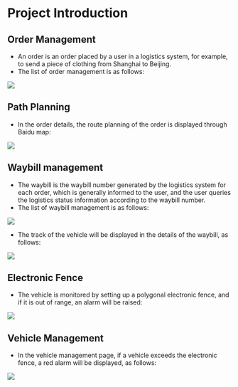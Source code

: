 # Project Introduction

## Order Management
- An order is an order placed by a user in a logistics system, for example, to send a piece of clothing from Shanghai to Beijing.
- The list of order management is as follows:

![](/resources/jinyun.png)

## Path Planning
- In the order details, the route planning of the order is displayed through Baidu map:

![](/resources/route_plan.png)

## Waybill management
- The waybill is the waybill number generated by the logistics system for each order, which is generally informed to the user, and the user queries the logistics status information according to the waybill number.
- The list of waybill management is as follows:

![](/resources/transport_order.png)

- The track of the vehicle will be displayed in the details of the waybill, as follows:

![](/resources/transport_trace.png)

## Electronic Fence
- The vehicle is monitored by setting up a polygonal electronic fence, and if it is out of range, an alarm will be raised:

![](/resources/electricFence.png)

## Vehicle Management
- In the vehicle management page, if a vehicle exceeds the electronic fence, a red alarm will be displayed, as follows:

![](/resources/vehicleManagement.png)